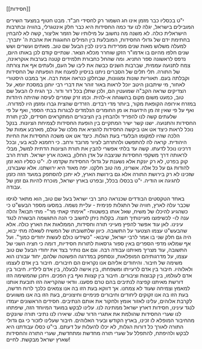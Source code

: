 [[חסידות]]


י"ט בכסליו כבר מזמן אינו חג השמור רק לחסידי חב"ד.
מבט חטוף במצעד השירים המובילים בישראל, יגלה לנו עד כמה החסידות היא כבר חלק אינטגרלי, בהוויה ובתרבות הישראלית כולה. לא משנה מה נחשוב על מילותיו של הזמר אליצור, קשה לא להבחין בחתימת ידם של גדולי החסידות, המובלעת בין המילים החוגגות את אהבת ה' יתברך.
למעלה משלוש מאות שנים מפרידות בינינו לבין הבעל שם טוב. מאתים ועשרים ושש שנים חלפו מהיום בו אדמו"ר הזקן שוחרר מכלא הצאר. שנתיים קודם לכן באותו היום, נדפס לראשונה ספר התניא. ומה שהחל כחבורת תלמידים קטנה בערבות אוקראינה, צמח לתנועה עממית, שברבות השנים כבשה את ליבו של העם, ולעתים אף את צורתה של התורה.
תלי תלים של הסברים ניתנו בניסיון לפענח את הופעתה של החסידות וקבלתה בעם. תאוריות שונות ומגוונות, שבחלקן כנראה אמת רבה. אך במבט היסטורי לאחור, מי שיתבונן היטב יוכל לראות באור זוהר את דברי רבי יוחנן במסכת יומא, על הצדיקים שראה הקב"ה שמועטין הם, ולכן שתלן בכל דור ודור. כך הגיח לו הבעל שם טוב, כמעט משום מקום בהשגחה א-להית. וכמו זרק שמרים לעיסה שהיתה היהדות במזרח אירופה הקופאת מקור, ביותר מדי רבדים. הזרדים שהצית גברו ומזמן היו למדורה.
ואף על פי שאין זה מן הידועות או מן החומרים הנלמדים לבגרות בבתי הספר, ואף על פי שלעתים קשה לנו להפריד ולהבחין בין הציבורים המתקראים חסידים, לבין תורת החסידות והתנועה. ישנו קשר ישיר המתקיים בין הופעת החסידות לצמיחת הציונות. בנקל נוכל לראות כיצד אט אט ביקשה החסידות להוציא את מלכו של עולם, מארבע אמות של הלכה שהיו למקומו הבלעדי בעת הגלות. כיצד אט אט משכה החסידות את החיות היהודית. קראה לה להתפשט ולהתרחב לציור מרובד ורחב. כי רחמנא לבא בעי, ובכל דרכינו נוכל לדעתו. קשה עד בלתי אפשרי להבין את תורת הציונות הדתית למשל, מבלי לראותה דרך משקפי החסידות שניצבה על אדן החלון, בואכה ארץ ישראל. תורת הרב קוק בפרט, לא רק יונקת אלא נשענת על גדולי החסידות שקדמו לו.
י"ט כסליו הוא זמן להודות גם על כל אלה. אשרינו, מה טוב חלקנו. יפה מאוד היא ירושתנו.
אלא שעבורנו, שזכינו לא רק בירושת התורה אלא גם בירושת הארץ, לא יתכן להסתפק במועד הזה כזמן לחגיגה או הודיה. י"ט בכסלו בכלל, ובפרט בארץ ישראל, מוכרח להיות גם זמן של עבודה.

באחד הטקסטים הבודדים שכנראה כתב רבי ישראל בעל שם טוב, הוא מתאר לגיסו שכבר עלה לארץ, חוויה של התגלות פנימית - עליית נשמה. במסעו מספר הבעש"ט כי כשהגיע להיכלו של משיח, שאל אותו בפשטות- "אימתי קאתי מר"- מתי תבוא? והלה ענה לו- לכשיפוצו מעיינותיך חוצה.
בקלות ניתן לחשוב כי הנה התגשמה הבשורה לנגד עינינו. לאן עוד אפשר להפיץ מעייני תורה וחסידות, הממלאות את הארץ כולה. אלא שהבעש"ט עצמו הצטער על התשובה. כיוון שלתשובתו של המשיח לשאלה מתי יבוא, היה גם חלק שני בו אמר לרבי ישראל, שיבוא- "כשידעו כולם לעשות יחודים כמוך". ועל אף שמלאו מדפי הספרים באין ספור גרסאות לתורות חסידיות, דומה כי חציה השני של התשובה, עוד מצריך מאיתנו עבודה רבה. וגם אם נותיר בצד את יחודי הבעל שם טוב עצמו, על מדרגותיהם המופלאות, ונסתפק במדרגה הפשוטה שלהם, יחוד עבורנו הוא משימה של חיבור. והיחודים אליהם אנו נקראים הם חיבורים. חיבור בין אדם לעצמו ולאלוהיו. חיבור בין אדם לרעייתו ומשפחתו, בין אישה לבעלה, בין אדם לילדיו. חיבור בין אדם לעולמו, בין קבוצות וציבורים. חיבור בין קצוות ואף בין הפכים. ויתכן שהמשימה הזו דורשת מאיתנו קפיצה לנתיבים בהם טרם פסענו. וודאי שהקריאה הזו תובעת אותנו למאמץ וצמיחה שעוד לא צמחנו. אך דווקא בעת הזו בה אנו צמאים כלכך לרוח חדשה, בעת הזו בה אנו זקוקים ליחודים וחיבורים פנימיים וחיצוניים, בעת הזו בה אנו משוועים לקרבת אלוהים, עלינו לאזור אומץ ולחקור את אותם הנתיבים. חסידים הראשונים יעמדו לנגד עינינו, חסידות דארץ ישראל ממתינה לנו.
עלינו לבקש במועד המיוחד הזה, שיפתחו לנו שערי החסידות שהולמת את אתגרי הדור שלנו. שיאירו לנו נתיבי תורה שיונקים מהחיבור המופלא לו זכינו, בארץ הקודש ובעיר האלוהים. חיבור שעלינו לזכור כי גם גדולי התורה לאורך כל דורות הגלות, לא יכלו להעלות על דעתם. בי"ט כסלו עבודתנו היא לבקש ולהיפתח, להתפלל על שערי תורה מחדשת ומתחדשת, שערי התורה והחסידות שארץ ישראל מבקשת.
לחיים!


